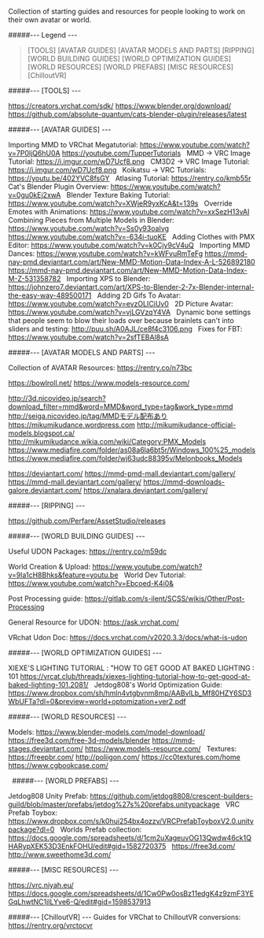 Collection of starting guides and resources for people looking to work on their own avatar or world.

 #####--- Legend ---
 
>[TOOLS] 
>[AVATAR GUIDES]
>[AVATAR MODELS AND PARTS]
>[RIPPING]
>[WORLD BUILDING GUIDES]
>[WORLD OPTIMIZATION GUIDES]
>[WORLD RESOURCES] 
>[WORLD PREFABS] 
>[MISC RESOURCES]
>[ChilloutVR]



 #####--- [TOOLS] --- 

https://creators.vrchat.com/sdk/
https://www.blender.org/download/
https://github.com/absolute-quantum/cats-blender-plugin/releases/latest
 


 #####--- [AVATAR GUIDES] --- 

Importing MMD to VRChat Megatutorial:
https://www.youtube.com/watch?v=7P0ljQ6hU0A
https://youtube.com/TupperTutorials
 
MMD -> VRC Image Tutorial: https://i.imgur.com/wD7Ucf8.png
 
CM3D2 -> VRC Image Tutorial: https://i.imgur.com/wD7Ucf8.png
 
Koikatsu -> VRC Tutorials:
https://youtu.be/402YVC8fsGY
 
Atlasing Tutorial: https://rentry.co/kmb55r
 
Cat's Blender Plugin Overview: https://www.youtube.com/watch?v=0gu0kEj2xwA
 
Blender Texture Baking Tutorial: https://www.youtube.com/watch?v=XWjeR9yxKcA&t=139s
 
Override Emotes with Animations: https://www.youtube.com/watch?v=xxSezH13vAI
 
Combining Pieces from Multiple Models in Blender:
https://www.youtube.com/watch?v=Ss0y93oaIvg
https://www.youtube.com/watch?v=-634i-tuoKE
 
Adding Clothes with PMX Editor: https://www.youtube.com/watch?v=k0Cjy9cV4uQ
 
Importing MMD Dances:
https://www.youtube.com/watch?v=kWFvuRmTeFg
https://mmd-nay-pmd.deviantart.com/art/New-MMD-Motion-Data-Index-A-L-526892180
https://mmd-nay-pmd.deviantart.com/art/New-MMD-Motion-Data-Index-M-Z-531358782
 
Importing XPS to Blender: https://johnzero7.deviantart.com/art/XPS-to-Blender-2-7x-Blender-internal-the-easy-way-489500171
 
Adding 2D Gifs To Avatar: https://www.youtube.com/watch?v=evzOLICiUv0
 
2D Picture Avatar: https://www.youtube.com/watch?v=vjLGVzqY4VA
 
Dynamic bone settings that people seem to blow their loads over because brainlets can't into sliders and testing:
http://puu.sh/A0AJL/ce8f4c3106.png
 
Fixes for FBT: https://www.youtube.com/watch?v=2sfTEBAl8sA



 #####--- [AVATAR MODELS AND PARTS] --- 

Collection of AVATAR Resources: https://rentry.co/n73bc
 
https://bowlroll.net/
https://www.models-resource.com/
 
http://3d.nicovideo.jp/search?download_filter=mmd&word=MMD&word_type=tag&work_type=mmd
http://seiga.nicovideo.jp/tag/MMDモデル配布あり
https://mikumikudance.wordpress.com
http://mikumikudance-official-models.blogspot.ca/
http://mikumikudance.wikia.com/wiki/Category:PMX_Models
https://www.mediafire.com/folder/as08a6la6bt5r/Windows_100%25_models
https://www.mediafire.com/folder/wj63udc88395v/Melonbooks_Models
 
https://deviantart.com/
https://mmd-pmd-mall.deviantart.com/gallery/
https://mmd-mall.deviantart.com/gallery/
https://mmd-downloads-galore.deviantart.com/
https://xnalara.deviantart.com/gallery/



 #####--- [RIPPING] --- 

https://github.com/Perfare/AssetStudio/releases 



 #####--- [WORLD BUILDING GUIDES] --- 

Useful UDON Packages: https://rentry.co/m59dc

World Creation & Upload: https://www.youtube.com/watch?v=9la1cH8Bhks&feature=youtu.be
 
World Dev Tutorial: https://www.youtube.com/watch?v=Ebcoed-K4i0&

Post Processing guide: https://gitlab.com/s-ilent/SCSS/wikis/Other/Post-Processing

General Resource for UDON: https://ask.vrchat.com/

VRchat Udon Doc: https://docs.vrchat.com/v2020.3.3/docs/what-is-udon



 #####--- [WORLD OPTIMIZATION GUIDES] --- 

XIEXE'S LIGHTING TUTORIAL : "HOW TO GET GOOD AT BAKED LIGHTING : 101
https://vrcat.club/threads/xiexes-lighting-tutorial-how-to-get-good-at-baked-lighting-101.2081/
 
Jetdog808's World Optimization Guide:
https://www.dropbox.com/sh/hmln4vtgbvnm8mp/AABvlLb_Mf80HZY6SD3WbUFTa?dl=0&preview=world+optomization+ver2.pdf
 
 

 #####--- [WORLD RESOURCES] --- 

Models:
https://www.blender-models.com/model-download/
https://free3d.com/free-3d-models/blender
https://mmd-stages.deviantart.com/
https://www.models-resource.com/
 
Textures:
https://freepbr.com/
http://poliigon.com/
https://cc0textures.com/home
https://www.cgbookcase.com/


 
 #####--- [WORLD PREFABS] --- 

Jetdog808 Unity Prefab:
https://github.com/jetdog8808/crescent-builders-guild/blob/master/prefabs/jetdog%27s%20prefabs.unitypackage
 
VRC Prefab Toybox:
https://www.dropbox.com/s/k0hui254bx4ozzv/VRCPrefabToyboxV2.0.unitypackage?dl=0
 
Worlds Prefab collection:
https://docs.google.com/spreadsheets/d/1cm2uXageuvOG13Qwdw46ck1QHARypXEK53D3EnkFOHU/edit#gid=1582720375
 
https://free3d.com/
http://www.sweethome3d.com/



 #####--- [MISC RESOURCES] --- 

https://vrc.niyah.eu/
https://docs.google.com/spreadsheets/d/1Cw0Pw0osBz11edgK4z9zmF3YEGqLhwtNC1jILYve6-Q/edit#gid=1598537913


 #####--- [ChilloutVR] --- 
Guides for VRChat to ChilloutVR conversions:
https://rentry.org/vrctocvr